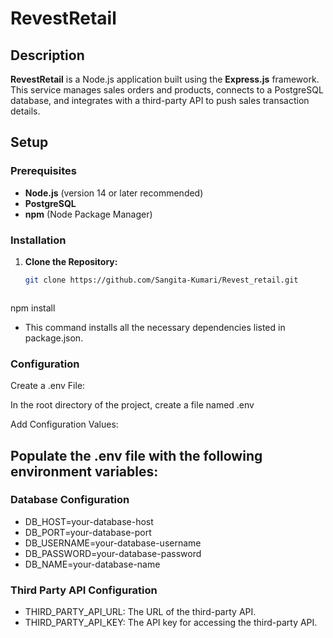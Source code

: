 # **RevestRetail**

## **Description**

**RevestRetail** is a Node.js application built using the **Express.js** framework. This service manages sales orders and products, connects to a PostgreSQL database, and integrates with a third-party API to push sales transaction details.

## **Setup**

### **Prerequisites**

- **Node.js** (version 14 or later recommended)
- **PostgreSQL** 
- **npm** (Node Package Manager)

### **Installation**

1. **Clone the Repository:**

   ```bash
   git clone https://github.com/Sangita-Kumari/Revest_retail.git



npm install
* This command installs all the necessary dependencies listed in package.json.

### **Configuration**

Create a .env File:

In the root directory of the project, create a file named .env

Add Configuration Values:

## **Populate the .env file with the following environment variables:**

### **Database Configuration**

* DB_HOST=your-database-host
* DB_PORT=your-database-port
* DB_USERNAME=your-database-username
* DB_PASSWORD=your-database-password
* DB_NAME=your-database-name

### **Third Party API Configuration**

* THIRD_PARTY_API_URL: The URL of the third-party API.
* THIRD_PARTY_API_KEY: The API key for accessing the third-party API.




